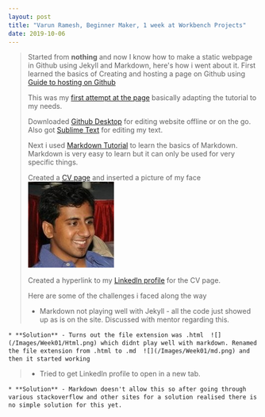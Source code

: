```yaml
---
layout: post
title: "Varun Ramesh, Beginner Maker, 1 week at Workbench Projects"
date: 2019-10-06
---
```


> Started from **nothing** and now I know how to make a static webpage in Github using Jekyll and Markdown, here's how i went about it.
> First learned the basics of Creating and hosting a page on Github using [Guide to hosting on Github](http://jmcglone.com/guides/github-pages/)
>
>This was my [first attempt at the page](https://varunversion1.github.io) basically adapting the tutorial to my needs.
>
>Downloaded [Github Desktop](https://desktop.github.com) for editing website offline or on the go. Also got [Sublime Text](https://www.sublimetext.com) for editing my text.
>
> Next i used [Markdown Tutorial](https://www.markdowntutorial.com/) to learn the basics of Markdown. Markdown is very easy to learn but it can only be used for very specific things.
> 
> Created a [CV page](https://varunversion1.github.io/cv/) and inserted a picture of my face 
>![](/Images/Week01/Face.jpg)
>
>Created a hyperlink to my [LinkedIn profile](https://www.linkedin.com/in/varun-ramesh-4a278059/) for the CV page.
>
> Here are some of the challenges i faced along the way
>
> * Markdown not playing well with Jekyll - all the code just showed up as is on the site. Discussed with mentor regarding this.
>
    * **Solution** - Turns out the file extension was .html  ![](/Images/Week01/Html.png) which didnt play well with markdown. Renamed the file extension from .html to .md  ![](/Images/Week01/md.png) and then it started working
>
> * Tried to get LinkedIn profile to open in a new tab.
>
    * **Solution** - Markdown doesn't allow this so after going through various stackoverflow and other sites for a solution realised there is no simple solution for this yet. 
 